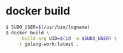 # docker build

```sh
$ SUDO_USER=$(/usr/bin/logname)
$ docker build \
    --build-arg UID=$(id -u $SUDO_USER) \
    -t golang-work:latest .
```
